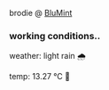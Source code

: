 brodie @ [BluMint](https://www.linkedin.com/company/blumint-io/)

<!--weather_start-->
### working conditions..

weather: light rain 🌧️

temp: 13.27 °C 👕

<!--weather_end-->
